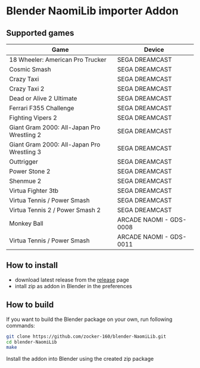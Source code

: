 # Blender NaomiLib importer Addon

## Supported games

| Game                                        | Device                  |
| ------------------------------------------- | ----------------------- |
| 18 Wheeler: American Pro Trucker            | SEGA DREAMCAST          |
| Cosmic Smash                                | SEGA DREAMCAST          |
| Crazy Taxi                                  | SEGA DREAMCAST          |
| Crazy Taxi 2                                | SEGA DREAMCAST          |
| Dead or Alive 2 Ultimate                    | SEGA DREAMCAST          |
| Ferrari F355 Challenge                      | SEGA DREAMCAST          |
| Fighting Vipers 2                           | SEGA DREAMCAST          |
| Giant Gram 2000: All-Japan Pro Wrestling 2  | SEGA DREAMCAST          |
| Giant Gram 2000: All-Japan Pro Wrestling 3  | SEGA DREAMCAST          |
| Outtrigger                                  | SEGA DREAMCAST          |
| Power Stone 2                               | SEGA DREAMCAST          |
| Shenmue 2                                   | SEGA DREAMCAST          |
| Virtua Fighter 3tb                          | SEGA DREAMCAST          |
| Virtua Tennis / Power Smash                 | SEGA DREAMCAST          |
| Virtua Tennis 2 / Power Smash 2             | SEGA DREAMCAST          |
| Monkey Ball                                 | ARCADE NAOMI - GDS-0008 |
| Virtua Tennis / Power Smash                 | ARCADE NAOMI - GDS-0011 |





## How to install

- download latest release from the [release](https://github.com/zocker-160/blender-NaomiLib/releases) page
- intall zip as addon in Blender in the preferences

## How to build

If you want to build the Blender package on your own, run following commands:

```bash
git clone https://github.com/zocker-160/blender-NaomiLib.git
cd blender-NaomiLib
make
```

Install the addon into Blender using the created zip package
